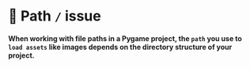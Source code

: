 # 🧶 Path `/` issue

#### When working with file paths in a Pygame project, the `path` you use to `load assets` like images depends on the directory structure of your project.
